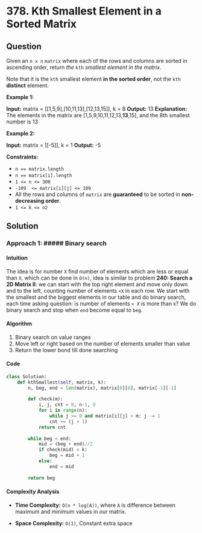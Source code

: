 
# 378. Kth Smallest Element in a Sorted Matrix

## Question

Given an  `n x n`  `matrix`  where each of the rows and columns are sorted in ascending order, return  _the_  `kth`  _smallest element in the matrix_.

Note that it is the  `kth`  smallest element  **in the sorted order**, not the  `kth`  **distinct**  element.

**Example 1:**

**Input:** matrix = [[1,5,9],[10,11,13],[12,13,15]], k = 8
**Output:** 13
**Explanation:** The elements in the matrix are [1,5,9,10,11,12,13,**13**,15], and the 8th smallest number is 13

**Example 2:**

**Input:** matrix = [[-5]], k = 1
**Output:** -5

**Constraints:**

- `n == matrix.length`
- `n == matrix[i].length`
- `1 <= n <= 300`
- `-109  <= matrix[i][j] <= 109`
- All the rows and columns of  `matrix`  are  **guaranteed**  to be sorted in  **non-decreasing order**.
- `1 <= k <= n2`

## Solution

### Approach 1: ##### Binary search

#### Intuition

The idea is for number `X` find number of elements which are less or equal than `X`, which can be done in `O(n)`, idea is similar to problem **240: Search a 2D Matrix II**: we can start with the top right element and move only down and to the left, counting number of elements `<X` in each row. We start with the smallest and the biggest elements in our table and do binary search, each time asking question: is number of elements `< X` is more than `k`? We do binary search and stop when `end` become equal to `beg`.

#### Algorithm

1. Binary search on value ranges
2. Move left or right based on the number of elements smaller than value
3. Return the lower bond till done searching

#### Code

```python
class Solution:
    def kthSmallest(self, matrix, k):
        n, beg, end = len(matrix), matrix[0][0], matrix[-1][-1]
        
        def check(m):
            i, j, cnt = 0, n-1, 0
            for i in range(n):
                while j >= 0 and matrix[i][j] > m: j -= 1
                cnt += (j + 1)
            return cnt
         
        while beg < end:
            mid = (beg + end)//2
            if check(mid) < k:
                beg = mid + 1
            else:
                end = mid
                
        return beg
```

#### Complexity Analysis

- **Time Complexity:** `O(n * log(A))`, where `A` is difference between maximum and minimum values in our matrix.
  
- **Space Complexity:** `O(1)`, Constant extra space
